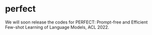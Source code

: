 # perfect

We will soon release the codes for PERFECT: Prompt-free and Efficient Few-shot Learning of Language Models, ACL 2022.
